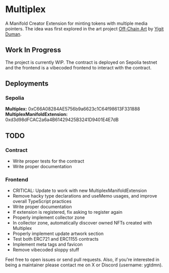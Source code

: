 # Multiplex
A Manifold Creator Extension for minting tokens with multiple media pointers. The idea was first explored in the art project [Off-Chain Art](https://x.com/YigitDuman/status/1957514000306246110) by [Yigit Duman](https://x.com/YigitDuman).

## Work In Progress
The project is currently WIP. The contract is deployed on Sepolia testnet and the frontend is a vibecoded frontend to interact with the contract.

## Deployments
### Sepolia
**Multiplex:** 0xC66A08284AE5756b9a6623c1C64f98613F331888
**MultiplexManifoldExtension:** 0xd3d98dFCAC2a6a4B61429425B3241D9401E4E7dB

## TODO
### Contract
- Write proper tests for the contract
- Write proper documentation

### Frontend
- CRITICAL: Update to work with new MultiplexManifoldExtension
- Remove hacky type declarations and useMemo usages, and improve overall TypeScript practices
- Write proper documentation
- If extension is registered, fix asking to register again
- Properly implement collector zone
- In collector zone, automatically discover owned NFTs created with Multiplex
- Properly implement update artwork section
- Test both ERC721 and ERC1155 contracts
- Implement meta tags and favicon
- Remove vibecoded sloppy stuff

Feel free to open issues or send pull requests. Also, if you're interested in being a maintainer please contact me on X or Discord (username: ygtdmn).